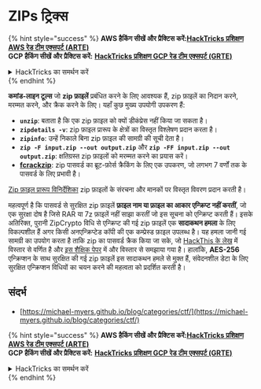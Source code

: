 # ZIPs ट्रिक्स

{% hint style="success" %}
**AWS हैकिंग सीखें और प्रैक्टिस करें:**<img src="/.gitbook/assets/arte.png" alt="" data-size="line">[**HackTricks प्रशिक्षण AWS रेड टीम एक्सपर्ट (ARTE)**](https://training.hacktricks.xyz/courses/arte)<img src="/.gitbook/assets/arte.png" alt="" data-size="line">\
**GCP हैकिंग सीखें और प्रैक्टिस करें:** <img src="/.gitbook/assets/grte.png" alt="" data-size="line">[**HackTricks प्रशिक्षण GCP रेड टीम एक्सपर्ट (GRTE)**<img src="/.gitbook/assets/grte.png" alt="" data-size="line">](https://training.hacktricks.xyz/courses/grte)

<details>

<summary>HackTricks का समर्थन करें</summary>

* [**सदस्यता योजनाएं**](https://github.com/sponsors/carlospolop) की जाँच करें!
* **शामिल हों** 💬 [**डिस्कॉर्ड समूह**](https://discord.gg/hRep4RUj7f) या [**टेलीग्राम समूह**](https://t.me/peass) या हमें **ट्विटर** 🐦 [**@hacktricks\_live**](https://twitter.com/hacktricks\_live)** पर फॉलो** करें।
* **हैकिंग ट्रिक्स साझा करें, PRs सबमिट करके** [**HackTricks**](https://github.com/carlospolop/hacktricks) और [**HackTricks Cloud**](https://github.com/carlospolop/hacktricks-cloud) github रिपॉसिटरी में।

</details>
{% endhint %}

**कमांड-लाइन टूल्स** जो **zip फ़ाइलें** प्रबंधित करने के लिए आवश्यक हैं, zip फ़ाइलें का निदान करने, मरम्मत करने, और क्रैक करने के लिए। यहाँ कुछ मुख्य उपयोगी उपकरण हैं:

- **`unzip`**: बताता है कि एक zip फ़ाइल को क्यों डीकंप्रेस नहीं किया जा सकता है।
- **`zipdetails -v`**: zip फ़ाइल प्रारूप के क्षेत्रों का विस्तृत विश्लेषण प्रदान करता है।
- **`zipinfo`**: उन्हें निकाले बिना zip फ़ाइल की सामग्री की सूची देता है।
- **`zip -F input.zip --out output.zip`** और **`zip -FF input.zip --out output.zip`**: क्षतिग्रस्त zip फ़ाइलों को मरम्मत करने का प्रयास करें।
- **[fcrackzip](https://github.com/hyc/fcrackzip)**: zip पासवर्ड का ब्रूट-फ़ोर्स क्रैकिंग के लिए एक उपकरण, जो लगभग 7 वर्णों तक के पासवर्ड के लिए प्रभावी है।

[Zip फ़ाइल प्रारूप विनिर्देशिका](https://pkware.cachefly.net/webdocs/casestudies/APPNOTE.TXT) zip फ़ाइलों के संरचना और मानकों पर विस्तृत विवरण प्रदान करती है।

महत्वपूर्ण है कि पासवर्ड से सुरक्षित zip फ़ाइलें **फ़ाइल नाम या फ़ाइल का आकार एन्क्रिप्ट नहीं करतीं**, जो एक सुरक्षा दोष है जिसे RAR या 7z फ़ाइलें नहीं साझा करतीं जो इस सूचना को एन्क्रिप्ट करती हैं। इसके अतिरिक्त, पुरानी ZipCrypto विधि से एन्क्रिप्ट की गई zip फ़ाइलें एक **सादाकथन हमला** के लिए विकल्पशील हैं अगर किसी अनएन्क्रिप्टेड कॉपी की एक कम्प्रेस्ड फ़ाइल उपलब्ध है। यह हमला जानी गई सामग्री का उपयोग करता है ताकि zip का पासवर्ड क्रैक किया जा सके, जो [HackThis के लेख](https://www.hackthis.co.uk/articles/known-plaintext-attack-cracking-zip-files) में विस्तार से वर्णित है और [इस शैक्षिक पेपर](https://www.cs.auckland.ac.nz/\~mike/zipattacks.pdf) में और विस्तार से समझाया गया है। हालांकि, **AES-256** एन्क्रिप्शन के साथ सुरक्षित की गई zip फ़ाइलें इस सादाकथन हमले से मुक्त हैं, संवेदनशील डेटा के लिए सुरक्षित एन्क्रिप्शन विधियों का चयन करने की महत्वता को प्रदर्शित करती है।

## संदर्भ
* [https://michael-myers.github.io/blog/categories/ctf/](https://michael-myers.github.io/blog/categories/ctf/) 

{% hint style="success" %}
**AWS हैकिंग सीखें और प्रैक्टिस करें:**<img src="/.gitbook/assets/arte.png" alt="" data-size="line">[**HackTricks प्रशिक्षण AWS रेड टीम एक्सपर्ट (ARTE)**](https://training.hacktricks.xyz/courses/arte)<img src="/.gitbook/assets/arte.png" alt="" data-size="line">\
**GCP हैकिंग सीखें और प्रैक्टिस करें:** <img src="/.gitbook/assets/grte.png" alt="" data-size="line">[**HackTricks प्रशिक्षण GCP रेड टीम एक्सपर्ट (GRTE)**<img src="/.gitbook/assets/grte.png" alt="" data-size="line">](https://training.hacktricks.xyz/courses/grte)

<details>

<summary>HackTricks का समर्थन करें</summary>

* [**सदस्यता योजनाएं**](https://github.com/sponsors/carlospolop) की जाँच करें!
* **शामिल हों** 💬 [**डिस्कॉर्ड समूह**](https://discord.gg/hRep4RUj7f) या [**टेलीग्राम समूह**](https://t.me/peass) या हमें **ट्विटर** 🐦 [**@hacktricks\_live**](https://twitter.com/hacktricks\_live)** पर फॉलो** करें।
* **हैकिंग ट्रिक्स साझा करें, PRs सबमिट करके** [**HackTricks**](https://github.com/carlospolop/hacktricks) और [**HackTricks Cloud**](https://github.com/carlospolop/hacktricks-cloud) github रिपॉसिटरी में।

</details>
{% endhint %}
